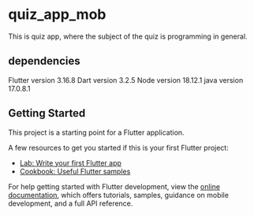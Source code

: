 # quiz_app_mob

This is quiz app, where the subject of the quiz is programming in general.

## dependencies

Flutter version 3.16.8
Dart version 3.2.5
Node version 18.12.1
java version 17.0.8.1

## Getting Started

This project is a starting point for a Flutter application.

A few resources to get you started if this is your first Flutter project:

- [Lab: Write your first Flutter app](https://docs.flutter.dev/get-started/codelab)
- [Cookbook: Useful Flutter samples](https://docs.flutter.dev/cookbook)

For help getting started with Flutter development, view the
[online documentation](https://docs.flutter.dev/), which offers tutorials,
samples, guidance on mobile development, and a full API reference.

